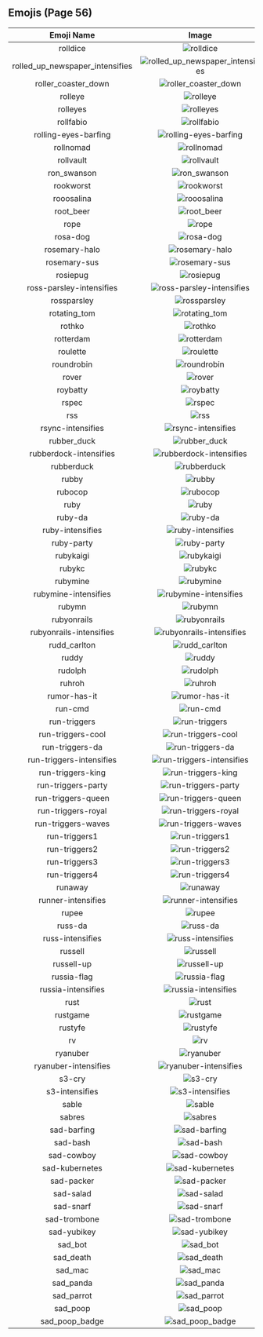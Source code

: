 
  ## Emojis (Page 56)
  |Emoji Name|Image|
  | :-: | :-: |
  |rolldice| ![rolldice](/output/rolldice.gif)|
  |rolled_up_newspaper_intensifies| ![rolled_up_newspaper_intensifies](/output/rolled_up_newspaper_intensifies.gif)|
  |roller_coaster_down| ![roller_coaster_down](/output/roller_coaster_down.png)|
  |rolleye| ![rolleye](/output/rolleye.gif)|
  |rolleyes| ![rolleyes](/output/rolleyes.gif)|
  |rollfabio| ![rollfabio](/output/rollfabio.gif)|
  |rolling-eyes-barfing| ![rolling-eyes-barfing](/output/rolling-eyes-barfing.png)|
  |rollnomad| ![rollnomad](/output/rollnomad.gif)|
  |rollvault| ![rollvault](/output/rollvault.gif)|
  |ron_swanson| ![ron_swanson](/output/ron_swanson.png)|
  |rookworst| ![rookworst](/output/rookworst.png)|
  |rooosalina| ![rooosalina](/output/rooosalina.png)|
  |root_beer| ![root_beer](/output/root_beer.png)|
  |rope| ![rope](/output/rope.png)|
  |rosa-dog| ![rosa-dog](/output/rosa-dog.png)|
  |rosemary-halo| ![rosemary-halo](/output/rosemary-halo.png)|
  |rosemary-sus| ![rosemary-sus](/output/rosemary-sus.png)|
  |rosiepug| ![rosiepug](/output/rosiepug.png)|
  |ross-parsley-intensifies| ![ross-parsley-intensifies](/output/ross-parsley-intensifies.gif)|
  |rossparsley| ![rossparsley](/output/rossparsley.png)|
  |rotating_tom| ![rotating_tom](/output/rotating_tom.gif)|
  |rothko| ![rothko](/output/rothko.jpg)|
  |rotterdam| ![rotterdam](/output/rotterdam.png)|
  |roulette| ![roulette](/output/roulette)|
  |roundrobin| ![roundrobin](/output/roundrobin.png)|
  |rover| ![rover](/output/rover.png)|
  |roybatty| ![roybatty](/output/roybatty.png)|
  |rspec| ![rspec](/output/rspec.png)|
  |rss| ![rss](/output/rss.png)|
  |rsync-intensifies| ![rsync-intensifies](/output/rsync-intensifies.gif)|
  |rubber_duck| ![rubber_duck](/output/rubber_duck)|
  |rubberdock-intensifies| ![rubberdock-intensifies](/output/rubberdock-intensifies.gif)|
  |rubberduck| ![rubberduck](/output/rubberduck.png)|
  |rubby| ![rubby](/output/rubby.png)|
  |rubocop| ![rubocop](/output/rubocop.png)|
  |ruby| ![ruby](/output/ruby.png)|
  |ruby-da| ![ruby-da](/output/ruby-da.png)|
  |ruby-intensifies| ![ruby-intensifies](/output/ruby-intensifies.gif)|
  |ruby-party| ![ruby-party](/output/ruby-party.gif)|
  |rubykaigi| ![rubykaigi](/output/rubykaigi.png)|
  |rubykc| ![rubykc](/output/rubykc.png)|
  |rubymine| ![rubymine](/output/rubymine.png)|
  |rubymine-intensifies| ![rubymine-intensifies](/output/rubymine-intensifies.gif)|
  |rubymn| ![rubymn](/output/rubymn.jpg)|
  |rubyonrails| ![rubyonrails](/output/rubyonrails.png)|
  |rubyonrails-intensifies| ![rubyonrails-intensifies](/output/rubyonrails-intensifies.gif)|
  |rudd_carlton| ![rudd_carlton](/output/rudd_carlton.gif)|
  |ruddy| ![ruddy](/output/ruddy.jpg)|
  |rudolph| ![rudolph](/output/rudolph.png)|
  |ruhroh| ![ruhroh](/output/ruhroh.png)|
  |rumor-has-it| ![rumor-has-it](/output/rumor-has-it)|
  |run-cmd| ![run-cmd](/output/run-cmd.png)|
  |run-triggers| ![run-triggers](/output/run-triggers.png)|
  |run-triggers-cool| ![run-triggers-cool](/output/run-triggers-cool.png)|
  |run-triggers-da| ![run-triggers-da](/output/run-triggers-da.png)|
  |run-triggers-intensifies| ![run-triggers-intensifies](/output/run-triggers-intensifies.gif)|
  |run-triggers-king| ![run-triggers-king](/output/run-triggers-king)|
  |run-triggers-party| ![run-triggers-party](/output/run-triggers-party.gif)|
  |run-triggers-queen| ![run-triggers-queen](/output/run-triggers-queen)|
  |run-triggers-royal| ![run-triggers-royal](/output/run-triggers-royal.png)|
  |run-triggers-waves| ![run-triggers-waves](/output/run-triggers-waves.gif)|
  |run-triggers1| ![run-triggers1](/output/run-triggers1.png)|
  |run-triggers2| ![run-triggers2](/output/run-triggers2.png)|
  |run-triggers3| ![run-triggers3](/output/run-triggers3.png)|
  |run-triggers4| ![run-triggers4](/output/run-triggers4.png)|
  |runaway| ![runaway](/output/runaway.gif)|
  |runner-intensifies| ![runner-intensifies](/output/runner-intensifies.gif)|
  |rupee| ![rupee](/output/rupee.gif)|
  |russ-da| ![russ-da](/output/russ-da.png)|
  |russ-intensifies| ![russ-intensifies](/output/russ-intensifies.gif)|
  |russell| ![russell](/output/russell.png)|
  |russell-up| ![russell-up](/output/russell-up.png)|
  |russia-flag| ![russia-flag](/output/russia-flag.png)|
  |russia-intensifies| ![russia-intensifies](/output/russia-intensifies.gif)|
  |rust| ![rust](/output/rust.png)|
  |rustgame| ![rustgame](/output/rustgame.jpg)|
  |rustyfe| ![rustyfe](/output/rustyfe)|
  |rv| ![rv](/output/rv.jpg)|
  |ryanuber| ![ryanuber](/output/ryanuber.jpg)|
  |ryanuber-intensifies| ![ryanuber-intensifies](/output/ryanuber-intensifies.gif)|
  |s3-cry| ![s3-cry](/output/s3-cry.gif)|
  |s3-intensifies| ![s3-intensifies](/output/s3-intensifies.gif)|
  |sable| ![sable](/output/sable.png)|
  |sabres| ![sabres](/output/sabres.png)|
  |sad-barfing| ![sad-barfing](/output/sad-barfing.png)|
  |sad-bash| ![sad-bash](/output/sad-bash.png)|
  |sad-cowboy| ![sad-cowboy](/output/sad-cowboy.png)|
  |sad-kubernetes| ![sad-kubernetes](/output/sad-kubernetes.png)|
  |sad-packer| ![sad-packer](/output/sad-packer.png)|
  |sad-salad| ![sad-salad](/output/sad-salad.png)|
  |sad-snarf| ![sad-snarf](/output/sad-snarf.png)|
  |sad-trombone| ![sad-trombone](/output/sad-trombone.png)|
  |sad-yubikey| ![sad-yubikey](/output/sad-yubikey.png)|
  |sad_bot| ![sad_bot](/output/sad_bot.png)|
  |sad_death| ![sad_death](/output/sad_death.png)|
  |sad_mac| ![sad_mac](/output/sad_mac.png)|
  |sad_panda| ![sad_panda](/output/sad_panda.png)|
  |sad_parrot| ![sad_parrot](/output/sad_parrot.gif)|
  |sad_poop| ![sad_poop](/output/sad_poop.png)|
  |sad_poop_badge| ![sad_poop_badge](/output/sad_poop_badge.png)|
  